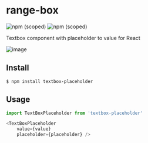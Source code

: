 # range-box

![npm (scoped)](https://img.shields.io/badge/version-1.1.0-blue.svg)
![npm (scoped)](https://img.shields.io/github/license/aslihanozfidan/range-box.svg)

Textbox component with placeholder to value for React

![image](https://user-images.githubusercontent.com/18716752/50422033-d5e0cd00-0856-11e9-99d2-0fa7ffc3ad04.png)

## Install

```
$ npm install textbox-placeholder
```

## Usage

```javascript
import TextBoxPlaceholder from 'textbox-placeholder'

<TextBoxPlaceholder
    value={value}
    placeholder={placeholder} />
```
